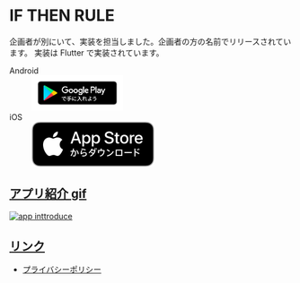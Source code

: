 # IF THEN RULE

企画者が別にいて、実装を担当しました。企画者の方の名前でリリースされています。
実装は Flutter で実装されています。

<dl>
  <dt>Android</dt>
  <dd><a href="https://play.google.com/store/apps/details?id=net.deshiapp.if_then_app"><img src="../../assets/images/google-play-badge.png" width=35% /></a></dd>
  <dt>iOS</dt>
  <dd><a href="https://apps.apple.com/jp/app/id1495975400"><img src="../../assets/images/Download_on_the_App_Store_Badge_JP_RGB_blk_100317.svg"></img></dd>
</dl>

## アプリ紹介 gif

![app inttroduce](./gif/app_intro.gif)

## リンク

- [プライバシーポリシー](https://syobo-n.blog/if-then-rule-app-privacy-policy/)
